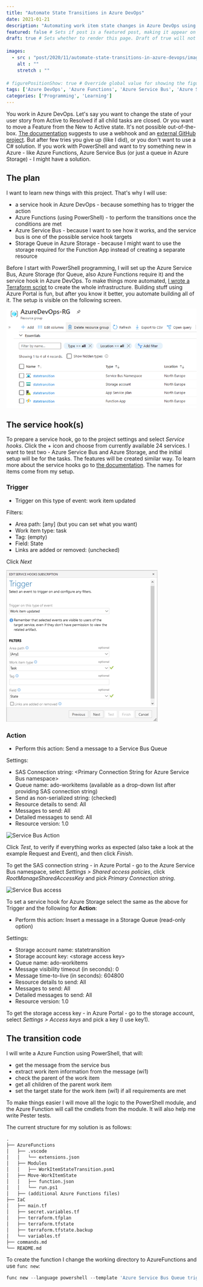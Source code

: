 ```yaml
---
title: "Automate State Transitions in Azure DevOps"
date: 2021-01-21
description: "Automating work item state changes in Azure DevOps using Azure Functions and Azure Servce Bus / Azure Storage Queue." # Description used for search engine.
featured: false # Sets if post is a featured post, making it appear on the sidebar. A featured post won't be listed on the sidebar if it's the current page
draft: true # Sets whether to render this page. Draft of true will not be rendered.

images:
  - src : "post/2020/11/automate-state-transitions-in-azure-devops/images/ServiceHooks.png"
    alt : ""
    stretch : ""

# figurePositionShow: true # Override global value for showing the figure label.
tags: ['Azure DevOps', 'Azure Functions', 'Azure Service Bus', 'Azure Storage', 'PowerShell']
categories: ['Programming', 'Learning']
---
```


You work in Azure DevOps. Let's say you want to change the state of your user story from Active to Resolved if all child tasks are closed. Or you want to move a Feature from the New to Active state. It's not possible out-of-the-box. [The documentation](https://docs.microsoft.com/en-us/azure/devops/organizations/settings/work/apply-rules-to-workflow-states?view=azure-devops#automate-state-transitions-of-parent-work-items) suggests to use a webhook and an [external GitHub project](https://github.com/microsoft/azure-boards-automate-state-transitions). But after few tries you give up (like I did), or you don't want to use a C# solution. If you work with PowerShell and want to try something new in Azure - like Azure Functions, Azure Service Bus (or just a queue in Azure Storage) - I might have a solution.

## The plan

I want to learn new things with this project. That's why I will use:

* a service hook in Azure DevOps - because something has to trigger the action</li>
* Azure Functions (using PowerShell) - to perform the transitions once the conditions are met</li>
* Azure Service Bus - because I want to see how it works, and the service bus is one of the possible service hook targets</li>
* Storage Queue in Azure Storage - because I might want to use the storage required for the Function App instead of creating a separate resource</li>

Before I start with PowerShell programming, I will set up the Azure Service Bus, Azure Storage (for Queue, also Azure Functions require it) and the service hook in Azure DevOps. To make things more automated, [I wrote a Terraform script](https://github.com/BartekR/blog/tree/master/202010%20AzureDevOps%20State%20Transitions/IaC) to create the whole infrastructure. Building stuff using Azure Portal is fun, but after you know it better, you automate building all of it. The setup is visible on the following screen.

![Setup](images/ResourceGroup.png)

## The service hook(s)

To prepare a service hook, go to the project settings and select *Service hooks*. Click the + icon and choose from currently available 24 services. I want to test two - Azure Service Bus and Azure Storage, and the initial setup will be for the tasks. The features will be created similar way. To learn more about the service hooks go to [the documentation](https://docs.microsoft.com/en-us/azure/devops/service-hooks/overview?view=azure-devops). The names for items come from my setup.

### Trigger

* Trigger on this type of event: work item updated

Filters:

* Area path: [any] (but you can set what you want)
* Work item type: task
* Tag: (empty)
* Field: State
* Links are added or removed: (unchecked)

Click *Next*

![Trigger](images/Trigger2.png)

### Action

* Perform this action: Send a message to a Service Bus Queue

Settings:

* SAS Connection string: &lt;Primary Connection String for Azure Service Bus namespace&gt;
* Queue name: ado-workitems (available as a drop-down list after providing SAS connection string)
* Send as non-serialized string: (checked)
* Resource details to send: All
* Messages to send: All
* Detailed messages to send: All
* Resource version: 1.0

![Service Bus Action](/images/ActionServiceBus.png)

Click *Test*, to verify if everything works as expected (also take a look at the example Request and Event), and then click *Finish*.

To get the SAS connection string - in Azure Portal - go to the Azure Service Bus namespace, select *Settings > Shared access policies*, click *RootManageSharedAccessKey* and pick *Primary Connection string*.

![Service Bus access](/images/ServiceBusKeys2.png)

To set a service hook for Azure Storage select the same as the above for Trigger and the following for **Action**:

* Perform this action: Insert a message in a Storage Queue (read-only option)

Settings:

* Storage account name: statetransition
* Storage account key: &lt;storage access key&gt;
* Queue name: ado-workitems
* Message visibility timeout (in seconds): 0
* Message time-to-live (in seconds): 604800
* Resource details to send: All
* Messages to send: All
* Detailed messages to send: All
* Resource version: 1.0

To get the storage access key - in Azure Portal - go to  the storage account, select *Settings > Access keys* and pick a key (I use key1).

## The transition code

I will write a Azure Function using PowerShell, that will:

* get the message from the service bus
* extract work item information from the message (wi1)
* check the parent of the work item
* get all children of the parent work item
* set the target state for the work item (wi1) if all requirements are met

To make things easier I will move all the logic to the PowerShell module, and the Azure Function will call the cmdlets from the module. It will also help me write Pester tests.

The current structure for my solution is as follows:

```ascii
.
├── AzureFunctions
│   ├── .vscode
│   │   └── extensions.json
│   ├── Modules
│   │   ├── WorkItemStateTransition.psm1
│   ├── Move-WorkItemState
│   │   ├── function.json
│   │   └── run.ps1
│   ├── (additional Azure Functions files)
├── IaC
│   ├── main.tf
│   ├── secret.variables.tf
│   ├── terraform.tfplan
│   ├── terraform.tfstate
│   ├── terraform.tfstate.backup
│   └── variables.tf
├── commands.md
└── README.md
```

To create the function I change the working directory to AzureFunctions and use `func new`:

```powershell
func new --language powershell --template 'Azure Service Bus Queue trigger' --name Move-WorkItemState
```
